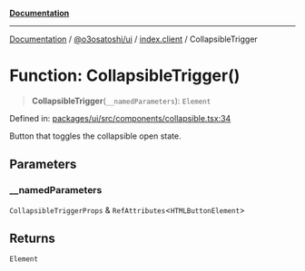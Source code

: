 [**Documentation**](../../../../README.md)

***

[Documentation](../../../../README.md) / [@o3osatoshi/ui](../../README.md) / [index.client](../README.md) / CollapsibleTrigger

# Function: CollapsibleTrigger()

> **CollapsibleTrigger**(`__namedParameters`): `Element`

Defined in: [packages/ui/src/components/collapsible.tsx:34](https://github.com/o3osatoshi/experiment/blob/54ab00df974a3e9f8283fbcd8c611ed1e0274132/packages/ui/src/components/collapsible.tsx#L34)

Button that toggles the collapsible open state.

## Parameters

### \_\_namedParameters

`CollapsibleTriggerProps` & `RefAttributes`\<`HTMLButtonElement`\>

## Returns

`Element`
